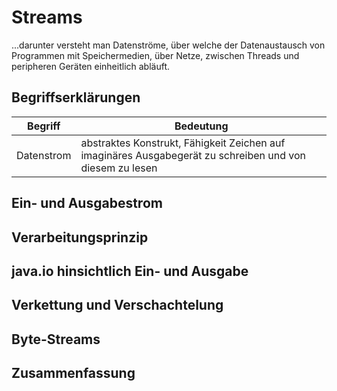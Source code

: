 # Streams

...darunter versteht man Datenströme, über welche der Datenaustausch von Programmen mit Speichermedien, über Netze, zwischen Threads und peripheren Geräten einheitlich abläuft.

## Begriffserklärungen

| Begriff    | Bedeutung |
|------------|-----------|
| Datenstrom | abstraktes Konstrukt, Fähigkeit Zeichen auf imaginäres Ausgabegerät zu schreiben und von diesem zu lesen |

## Ein- und Ausgabestrom

## Verarbeitungsprinzip

## java.io hinsichtlich Ein- und Ausgabe

## Verkettung und Verschachtelung

## Byte-Streams

## Zusammenfassung
